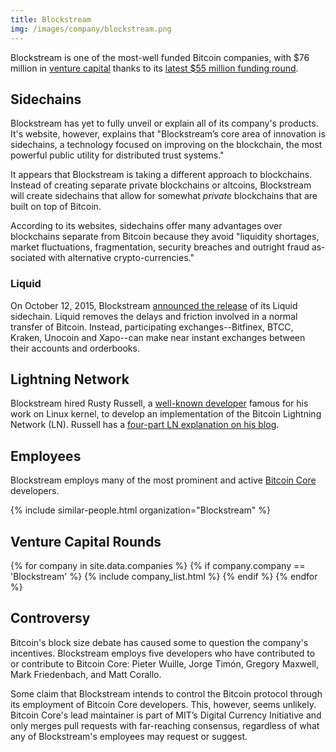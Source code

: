 ```yaml
---
title: Blockstream
img: /images/company/blockstream.png
---
```

Blockstream is one of the most-well funded Bitcoin companies, with $76 million in [venture capital](/en/venture-capital-investments-in-bitcoin-and-blockchain-companies/) thanks to its [latest $55 million funding round](https://blockstream.com/2016/02/02/blockstream-new-investors-55-million-series-a/).

## Sidechains

Blockstream has yet to fully unveil or explain all of its company's products. It's website, however, explains that "Block­stream’s core area of in­no­va­tion is sidechains, a tech­nol­ogy fo­cused on im­prov­ing on the blockchain, the most pow­er­ful pub­lic util­ity for dis­trib­uted trust sys­tems."

It appears that Blockstream is taking a different approach to blockchains. Instead of creating separate private blockchains or altcoins, Blockstream will create sidechains that allow for somewhat _private_ blockchains that are built on top of Bitcoin.

According to its websites, sidechains offer many advantages over blockchains separate from Bitcoin because they avoid "liq­uid­ity short­ages, mar­ket fluc­tu­a­tions, frag­men­ta­tion, se­cu­rity breaches and out­right fraud as­so­ci­ated with al­ter­na­tive crypto-cur­ren­cies."

### Liquid

On October 12, 2015, Blockstream [announced the release](https://blockstream.com/2015/10/12/introducing-liquid/) of its Liquid sidechain. Liquid removes the delays and friction involved in a normal transfer of Bitcoin. Instead, participating exchanges--Bitfinex, BTCC, Kraken, Unocoin and Xapo--can make near instant exchanges between their accounts and orderbooks.  

## Lightning Network

Blockstream hired Rusty Russell, a [well-known developer](https://en.wikipedia.org/wiki/Rusty_Russell) famous for his work on Linux kernel, to develop an implementation of the Bitcoin Lightning Network (LN). Russell has a [four-part LN explanation on his blog](http://rusty.ozlabs.org/?p=450).

## Employees

Blockstream employs many of the most prominent and active [Bitcoin Core](/bitcoin-core/) developers.

{% include similar-people.html organization="Blockstream" %}

## Venture Capital Rounds

{% for company in site.data.companies %}
{% if company.company == 'Blockstream' %}
{% include company_list.html %}
{% endif %}
{% endfor %}

## Controversy

Bitcoin's block size debate has caused some to question the company's incentives. Blockstream employs five developers who have contributed to or contribute to Bitcoin Core: Pieter Wuille, Jorge Timón, Gregory Maxwell, Mark Friedenbach, and Matt Corallo.

Some claim that Blockstream intends to control the Bitcoin protocol through its employment of Bitcoin Core developers. This, however, seems unlikely. Bitcoin Core's lead maintainer is part of MIT’s Digital Currency Initiative and only merges pull requests with far-reaching consensus, regardless of what any of Blockstream's employees may request or suggest.

